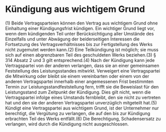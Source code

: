 # Kündigung aus wichtigem Grund

(1) Beide Vertragsparteien können den Vertrag aus wichtigem Grund ohne Einhaltung einer Kündigungsfrist kündigen. Ein wichtiger Grund liegt vor, wenn dem kündigenden Teil unter Berücksichtigung aller Umstände des Einzelfalls und unter Abwägung der beiderseitigen Interessen die Fortsetzung des Vertragsverhältnisses bis zur Fertigstellung des Werks nicht zugemutet werden kann.(2) Eine Teilkündigung ist möglich; sie muss sich auf einen abgrenzbaren Teil des geschuldeten Werks beziehen.(3) § 314 Absatz 2 und 3 gilt entsprechend.(4) Nach der Kündigung kann jede Vertragspartei von der anderen verlangen, dass sie an einer gemeinsamen Feststellung des Leistungsstandes mitwirkt. Verweigert eine Vertragspartei die Mitwirkung oder bleibt sie einem vereinbarten oder einem von der anderen Vertragspartei innerhalb einer angemessenen Frist bestimmten Termin zur Leistungsstandfeststellung fern, trifft sie die Beweislast für den Leistungsstand zum Zeitpunkt der Kündigung. Dies gilt nicht, wenn die Vertragspartei infolge eines Umstands fernbleibt, den sie nicht zu vertreten hat und den sie der anderen Vertragspartei unverzüglich mitgeteilt hat.(5) Kündigt eine Vertragspartei aus wichtigem Grund, ist der Unternehmer nur berechtigt, die Vergütung zu verlangen, die auf den bis zur Kündigung erbrachten Teil des Werks entfällt.(6) Die Berechtigung, Schadensersatz zu verlangen, wird durch die Kündigung nicht ausgeschlossen. 


